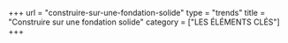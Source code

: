 
+++
url = "construire-sur-une-fondation-solide"
type = "trends"
title = "Construire sur une fondation solide"
category = ["LES ÉLÉMENTS CLÉS"]
+++ 